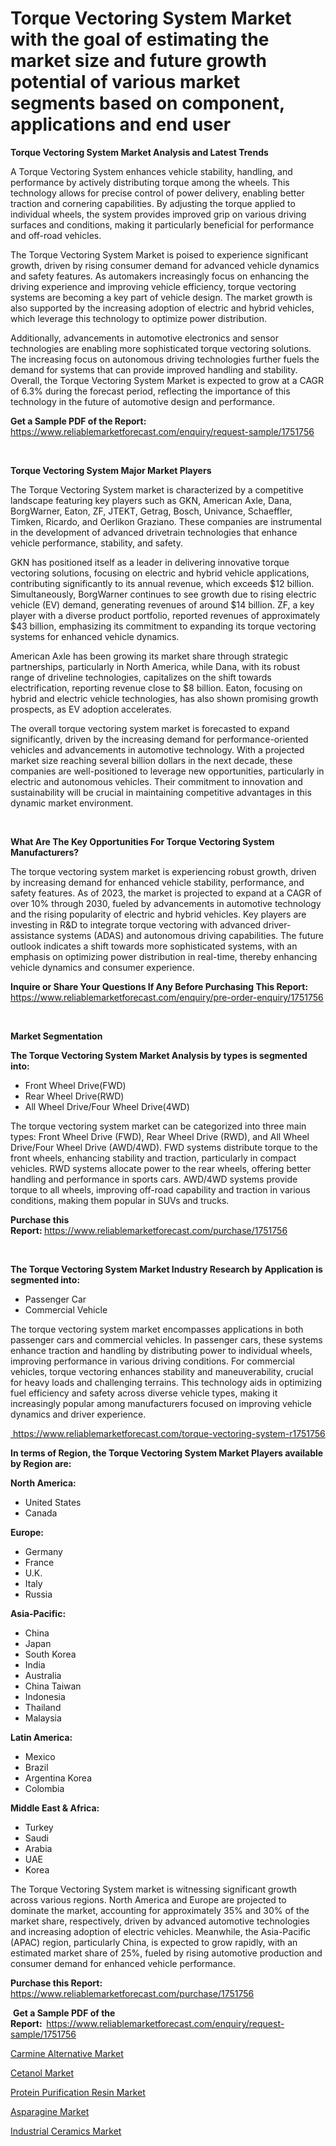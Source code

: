 <p><h1>Torque Vectoring System Market with the goal of estimating the market size and future growth potential of various market segments based on component, applications and end user</h1></p><p><strong>Torque Vectoring System Market Analysis and Latest Trends</strong></p>
<p><p>A Torque Vectoring System enhances vehicle stability, handling, and performance by actively distributing torque among the wheels. This technology allows for precise control of power delivery, enabling better traction and cornering capabilities. By adjusting the torque applied to individual wheels, the system provides improved grip on various driving surfaces and conditions, making it particularly beneficial for performance and off-road vehicles.</p><p>The Torque Vectoring System Market is poised to experience significant growth, driven by rising consumer demand for advanced vehicle dynamics and safety features. As automakers increasingly focus on enhancing the driving experience and improving vehicle efficiency, torque vectoring systems are becoming a key part of vehicle design. The market growth is also supported by the increasing adoption of electric and hybrid vehicles, which leverage this technology to optimize power distribution.</p><p>Additionally, advancements in automotive electronics and sensor technologies are enabling more sophisticated torque vectoring solutions. The increasing focus on autonomous driving technologies further fuels the demand for systems that can provide improved handling and stability. Overall, the Torque Vectoring System Market is expected to grow at a CAGR of 6.3% during the forecast period, reflecting the importance of this technology in the future of automotive design and performance.</p></p>
<p><strong>Get a Sample PDF of the Report:&nbsp;</strong> <a href="https://www.reliablemarketforecast.com/enquiry/request-sample/1751756?utm_campaign=1110&utm_medium=2&utm_source=Github&utm_content=ia&utm_term=30012025&utm_id=torque-vectoring-system">https://www.reliablemarketforecast.com/enquiry/request-sample/1751756</a></p>
<p>&nbsp;</p>
<p><strong>Torque Vectoring System Major Market Players</strong></p>
<p><p>The Torque Vectoring System market is characterized by a competitive landscape featuring key players such as GKN, American Axle, Dana, BorgWarner, Eaton, ZF, JTEKT, Getrag, Bosch, Univance, Schaeffler, Timken, Ricardo, and Oerlikon Graziano. These companies are instrumental in the development of advanced drivetrain technologies that enhance vehicle performance, stability, and safety.</p><p>GKN has positioned itself as a leader in delivering innovative torque vectoring solutions, focusing on electric and hybrid vehicle applications, contributing significantly to its annual revenue, which exceeds $12 billion. Simultaneously, BorgWarner continues to see growth due to rising electric vehicle (EV) demand, generating revenues of around $14 billion. ZF, a key player with a diverse product portfolio, reported revenues of approximately $43 billion, emphasizing its commitment to expanding its torque vectoring systems for enhanced vehicle dynamics.</p><p>American Axle has been growing its market share through strategic partnerships, particularly in North America, while Dana, with its robust range of driveline technologies, capitalizes on the shift towards electrification, reporting revenue close to $8 billion. Eaton, focusing on hybrid and electric vehicle technologies, has also shown promising growth prospects, as EV adoption accelerates.</p><p>The overall torque vectoring system market is forecasted to expand significantly, driven by the increasing demand for performance-oriented vehicles and advancements in automotive technology. With a projected market size reaching several billion dollars in the next decade, these companies are well-positioned to leverage new opportunities, particularly in electric and autonomous vehicles. Their commitment to innovation and sustainability will be crucial in maintaining competitive advantages in this dynamic market environment.</p></p>
<p>&nbsp;</p>
<p><strong>What Are The Key Opportunities For Torque Vectoring System Manufacturers?</strong></p>
<p><p>The torque vectoring system market is experiencing robust growth, driven by increasing demand for enhanced vehicle stability, performance, and safety features. As of 2023, the market is projected to expand at a CAGR of over 10% through 2030, fueled by advancements in automotive technology and the rising popularity of electric and hybrid vehicles. Key players are investing in R&D to integrate torque vectoring with advanced driver-assistance systems (ADAS) and autonomous driving capabilities. The future outlook indicates a shift towards more sophisticated systems, with an emphasis on optimizing power distribution in real-time, thereby enhancing vehicle dynamics and consumer experience.</p></p>
<p><strong>Inquire or Share Your Questions If Any Before Purchasing This Report:</strong> <a href="https://www.reliablemarketforecast.com/enquiry/pre-order-enquiry/1751756?utm_campaign=1110&utm_medium=2&utm_source=Github&utm_content=ia&utm_term=30012025&utm_id=torque-vectoring-system">https://www.reliablemarketforecast.com/enquiry/pre-order-enquiry/1751756</a></p>
<p>&nbsp;</p>
<p><strong>Market Segmentation</strong></p>
<p><strong>The Torque Vectoring System Market Analysis by types is segmented into:</strong></p>
<p><ul><li>Front Wheel Drive(FWD)</li><li>Rear Wheel Drive(RWD)</li><li>All Wheel Drive/Four Wheel Drive(4WD)</li></ul></p>
<p><p>The torque vectoring system market can be categorized into three main types: Front Wheel Drive (FWD), Rear Wheel Drive (RWD), and All Wheel Drive/Four Wheel Drive (AWD/4WD). FWD systems distribute torque to the front wheels, enhancing stability and traction, particularly in compact vehicles. RWD systems allocate power to the rear wheels, offering better handling and performance in sports cars. AWD/4WD systems provide torque to all wheels, improving off-road capability and traction in various conditions, making them popular in SUVs and trucks.</p></p>
<p><strong>Purchase this Report:&nbsp;</strong><a href="https://www.reliablemarketforecast.com/purchase/1751756?utm_campaign=1110&utm_medium=2&utm_source=Github&utm_content=ia&utm_term=30012025&utm_id=torque-vectoring-system">https://www.reliablemarketforecast.com/purchase/1751756</a></p>
<p>&nbsp;</p>
<p><strong>The Torque Vectoring System Market Industry Research by Application is segmented into:</strong></p>
<p><ul><li>Passenger Car</li><li>Commercial Vehicle</li></ul></p>
<p><p>The torque vectoring system market encompasses applications in both passenger cars and commercial vehicles. In passenger cars, these systems enhance traction and handling by distributing power to individual wheels, improving performance in various driving conditions. For commercial vehicles, torque vectoring enhances stability and maneuverability, crucial for heavy loads and challenging terrains. This technology aids in optimizing fuel efficiency and safety across diverse vehicle types, making it increasingly popular among manufacturers focused on improving vehicle dynamics and driver experience.</p></p>
<p><a href="https://www.reliablemarketforecast.com/torque-vectoring-system-r1751756?utm_campaign=1110&utm_medium=2&utm_source=Github&utm_content=ia&utm_term=30012025&utm_id=torque-vectoring-system">&nbsp;https://www.reliablemarketforecast.com/torque-vectoring-system-r1751756</a></p>
<p><strong>In terms of Region, the Torque Vectoring System Market Players available by Region are:</strong></p>
<p>
    <p> <strong> North America: </strong>
        <ul>
            <li>United States</li>
            <li>Canada</li>
        </ul>
        </p> 
    <p> <strong> Europe: </strong>
        <ul>
            <li>Germany</li>
            <li>France</li>
            <li>U.K.</li>
            <li>Italy</li>
            <li>Russia</li>
        </ul>
        </p> 
    <p> <strong> Asia-Pacific: </strong>
        <ul>
            <li>China</li>
            <li>Japan</li>
            <li>South Korea</li>
            <li>India</li>
            <li>Australia</li>
            <li>China Taiwan</li>
            <li>Indonesia</li>
            <li>Thailand</li>
            <li>Malaysia</li>
        </ul>
        </p> 
    <p> <strong> Latin America: </strong>
        <ul>
            <li>Mexico</li>
            <li>Brazil</li>
            <li>Argentina Korea</li>
            <li>Colombia</li>
        </ul>
        </p> 
    <p> <strong> Middle East & Africa: </strong>
        <ul>
            <li>Turkey</li>
            <li>Saudi</li>
            <li>Arabia</li>
            <li>UAE</li>
            <li>Korea</li>
        </ul>
    </p>
    </p>
<p><p>The Torque Vectoring System market is witnessing significant growth across various regions. North America and Europe are projected to dominate the market, accounting for approximately 35% and 30% of the market share, respectively, driven by advanced automotive technologies and increasing adoption of electric vehicles. Meanwhile, the Asia-Pacific (APAC) region, particularly China, is expected to grow rapidly, with an estimated market share of 25%, fueled by rising automotive production and consumer demand for enhanced vehicle performance.</p></p>
<p><strong>Purchase this Report: </strong><a href="https://www.reliablemarketforecast.com/purchase/1751756?utm_campaign=1110&utm_medium=2&utm_source=Github&utm_content=ia&utm_term=30012025&utm_id=torque-vectoring-system">https://www.reliablemarketforecast.com/purchase/1751756</a></p>
<p>&nbsp;<strong>Get a Sample PDF of the Report:&nbsp;&nbsp;</strong><a href="https://www.reliablemarketforecast.com/enquiry/request-sample/1751756?utm_campaign=1110&utm_medium=2&utm_source=Github&utm_content=ia&utm_term=30012025&utm_id=torque-vectoring-system">https://www.reliablemarketforecast.com/enquiry/request-sample/1751756</a></p>
<p><strong></strong></p>
<p><p><a href="https://github.com/hillsmyung726/Market-Research-Report-List-1/blob/main/carmine-alternative-market.md?utm_campaign=1110&utm_medium=2&utm_source=Github&utm_content=ia&utm_term=30012025&utm_id=torque-vectoring-system">Carmine Alternative Market</a></p><p><a href="https://github.com/pearlinewhite4692/Market-Research-Report-List-1/blob/main/cetanol-market.md?utm_campaign=1110&utm_medium=2&utm_source=Github&utm_content=ia&utm_term=30012025&utm_id=torque-vectoring-system">Cetanol Market</a></p><p><a href="https://github.com/FlorianWolf90/Market-Research-Report-List-1/blob/main/protein-purification-resin-market.md?utm_campaign=1110&utm_medium=2&utm_source=Github&utm_content=ia&utm_term=30012025&utm_id=torque-vectoring-system">Protein Purification Resin Market</a></p><p><a href="https://github.com/NargisHussain75/Market-Research-Report-List-1/blob/main/asparagine-market.md?utm_campaign=1110&utm_medium=2&utm_source=Github&utm_content=ia&utm_term=30012025&utm_id=torque-vectoring-system">Asparagine Market</a></p><p><a href="https://github.com/gerlttameka883615/Market-Research-Report-List-1/blob/main/industrial-ceramics-market.md?utm_campaign=1110&utm_medium=2&utm_source=Github&utm_content=ia&utm_term=30012025&utm_id=torque-vectoring-system">Industrial Ceramics Market</a></p></p>